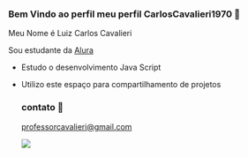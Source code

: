 ### Bem Vindo ao perfil meu perfil CarlosCavalieri1970 💙
Meu Nome é Luiz Carlos Cavalieri

Sou estudante da [Alura](https://alura.com.br)

- Estudo o desenvolvimento Java Script
- Utilizo este espaço para compartilhamento de projetos
  
  ### contato 📧
  professorcavalieri@gmail.com

  ![](https://tenor.com/pt-BR/view/mail-download-send-letter-email-gif-9007340091789372478)
